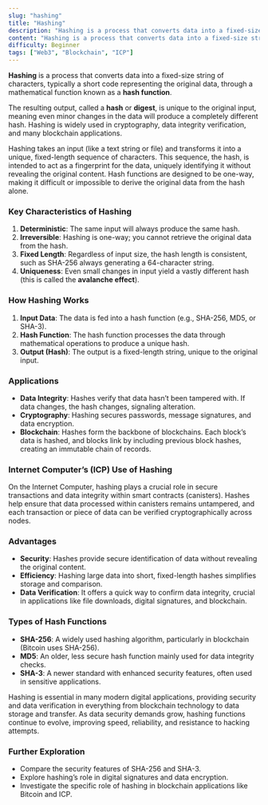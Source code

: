 ```yaml
---
slug: "hashing"
title: "Hashing"
description: "Hashing is a process that converts data into a fixed-size string of characters, typically a short code representing the original data, through a mathematical function known as a hash function."
content: "Hashing is a process that converts data into a fixed-size string of characters, typically a short code representing the original data, through a mathematical function known as a hash function."
difficulty: Beginner
tags: ["Web3", "Blockchain", "ICP"]
---
```


**Hashing** is a process that converts data into a fixed-size string of characters, typically a short code representing the original data, through a mathematical function known as a **hash function**.

The resulting output, called a **hash** or **digest**, is unique to the original input, meaning even minor changes in the data will produce a completely different hash. Hashing is widely used in cryptography, data integrity verification, and many blockchain applications.

Hashing takes an input (like a text string or file) and transforms it into a unique, fixed-length sequence of characters. This sequence, the hash, is intended to act as a fingerprint for the data, uniquely identifying it without revealing the original content. Hash functions are designed to be one-way, making it difficult or impossible to derive the original data from the hash alone.

### Key Characteristics of Hashing

1. **Deterministic**: The same input will always produce the same hash.
2. **Irreversible**: Hashing is one-way; you cannot retrieve the original data from the hash.
3. **Fixed Length**: Regardless of input size, the hash length is consistent, such as SHA-256 always generating a 64-character string.
4. **Uniqueness**: Even small changes in input yield a vastly different hash (this is called the **avalanche effect**).

### How Hashing Works

1. **Input Data**: The data is fed into a hash function (e.g., SHA-256, MD5, or SHA-3).
2. **Hash Function**: The hash function processes the data through mathematical operations to produce a unique hash.
3. **Output (Hash)**: The output is a fixed-length string, unique to the original input.

### Applications

- **Data Integrity**: Hashes verify that data hasn’t been tampered with. If data changes, the hash changes, signaling alteration.
- **Cryptography**: Hashing secures passwords, message signatures, and data encryption.
- **Blockchain**: Hashes form the backbone of blockchains. Each block’s data is hashed, and blocks link by including previous block hashes, creating an immutable chain of records.

### Internet Computer’s (ICP) Use of Hashing

On the Internet Computer, hashing plays a crucial role in secure transactions and data integrity within smart contracts (canisters). Hashes help ensure that data processed within canisters remains untampered, and each transaction or piece of data can be verified cryptographically across nodes.

### Advantages

- **Security**: Hashes provide secure identification of data without revealing the original content.
- **Efficiency**: Hashing large data into short, fixed-length hashes simplifies storage and comparison.
- **Data Verification**: It offers a quick way to confirm data integrity, crucial in applications like file downloads, digital signatures, and blockchain.

### Types of Hash Functions

- **SHA-256**: A widely used hashing algorithm, particularly in blockchain (Bitcoin uses SHA-256).
- **MD5**: An older, less secure hash function mainly used for data integrity checks.
- **SHA-3**: A newer standard with enhanced security features, often used in sensitive applications.

Hashing is essential in many modern digital applications, providing security and data verification in everything from blockchain technology to data storage and transfer. As data security demands grow, hashing functions continue to evolve, improving speed, reliability, and resistance to hacking attempts.

### Further Exploration

- Compare the security features of SHA-256 and SHA-3.
- Explore hashing’s role in digital signatures and data encryption.
- Investigate the specific role of hashing in blockchain applications like Bitcoin and ICP.
